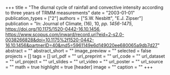 +++
title = "The diurnal cycle of rainfall and convective intensity according to three years of TRMM measurements"
date = "2003-01-01"
publication_types = ["2"]
authors = ["S.W. Nesbitt", "E.J. Zipser"]
publication = "In: Journal of Climate, (16), 10, _pp. 1456-1475_, https://doi.org/10.1175/1520-0442-16.10.1456, https://www.scopus.com/inward/record.uri?eid=2-s2.0-0038266828&doi=10.1175%2f1520-0442-16.10.1456&partnerID=40&md5=5961149e6d149020ee680065a9db7d27"
abstract = ""
abstract_short = ""
image_preview = ""
selected = false
projects = []
tags = []
url_pdf = ""
url_preprint = ""
url_code = ""
url_dataset = ""
url_project = ""
url_slides = ""
url_video = ""
url_poster = ""
url_source = ""
math = true
highlight = true
[header]
image = ""
caption = ""
+++
